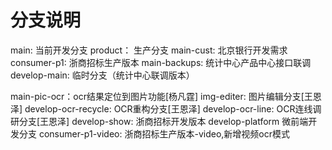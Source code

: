 # 分支说明
main: 当前开发分支
product： 生产分支
main-cust: 北京银行开发需求
consumer-p1: 浙商招标生产版本
main-backups: 统计中心产品中心接口联调
develop-main: 临时分支（统计中心联调版本）

main-pic-ocr：ocr结果定位到图片功能[杨凡霆]
img-editer:  图片编辑分支[王恩泽]
develop-ocr-recycle:  OCR重构分支[王恩泽]
develop-ocr-line:  OCR连线调研分支[王恩泽]
develop-show: 浙商招标开发版本
develop-platform 微前端开发分支
consumer-p1-video: 浙商招标生产版本-video,新增视频ocr模式
